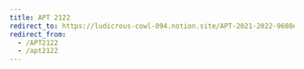 ```yaml
---
title: APT 2122
redirect_to: https://ludicrous-cowl-094.notion.site/APT-2021-2022-9680e23d77fa43a3a0f4bea3c2171b0d
redirect_from: 
  - /APT2122
  - /apt2122
---
```

